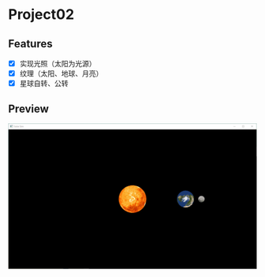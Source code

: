 # Project02

## Features

- [x] 实现光照（太阳为光源）
- [x] 纹理（太阳、地球、月亮）
- [x] 星球自转、公转

## Preview
![Preview](preview.gif)